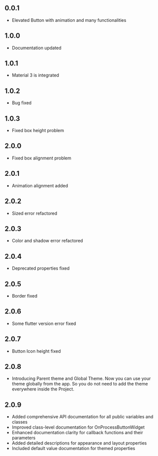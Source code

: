 ## 0.0.1

- Elevated Button with animation and many functionalities

## 1.0.0

- Documentation updated

## 1.0.1

- Material 3 is integrated

## 1.0.2

- Bug fixed

## 1.0.3

- Fixed box height problem

## 2.0.0

- Fixed box alignment problem

## 2.0.1

- Animation alignment added

## 2.0.2

- Sized error refactored

## 2.0.3

- Color and shadow error refactored

## 2.0.4

- Deprecated properties fixed

## 2.0.5

- Border fixed

## 2.0.6

- Some flutter version error fixed

## 2.0.7

- Button Icon height fixed

## 2.0.8

- Introducing Parent theme and Global Theme. Now you can use your theme globally from the app. So you do not need to add the theme everywhere inside the Project.

## 2.0.9

- Added comprehensive API documentation for all public variables and classes
- Improved class-level documentation for OnProcessButtonWidget
- Enhanced documentation clarity for callback functions and their parameters
- Added detailed descriptions for appearance and layout properties
- Included default value documentation for themed properties
